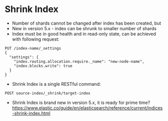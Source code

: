 # Shrink Index #

* Number of shards cannot be changed after index has been created, but
* New in version 5.x - index can be shrunk to smaller number of shards
* Index must be in good health and in read-only state, can be achieved with following request:
```
PUT /index-name/_settings
{
  "settings": {
    "index.routing.allocation.require._name": "new-node-name", 
    "index.blocks.write": true 
  }
}
```
* Shrink Index is a single RESTful command:
```
POST source-index/_shrink/target-index
```
* Shrink Index is brand new in version 5.x, it is ready for prime time? https://www.elastic.co/guide/en/elasticsearch/reference/current/indices-shrink-index.html
